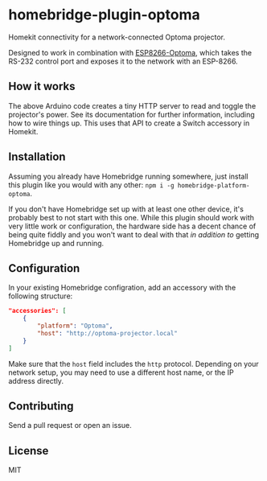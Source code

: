 # homebridge-plugin-optoma

Homekit connectivity for a network-connected Optoma projector.

Designed to work in combination with [ESP8266-Optoma](https://github.com/Firehed/ESP8266-Optoma), which takes the RS-232 control port and exposes it to the network with an ESP-8266.

## How it works

The above Arduino code creates a tiny HTTP server to read and toggle the projector's power.
See its documentation for further information, including how to wire things up.
This uses that API to create a Switch accessory in Homekit.

## Installation

Assuming you already have Homebridge running somewhere, just install this plugin like you would with any other: `npm i -g homebridge-platform-optoma`.

If you don't have Homebridge set up with at least one other device, it's probably best to not start with this one.
While this plugin should work with very little work or configuration, the hardware side has a decent chance of being quite fiddly and you won't want to deal with that _in addition to_ getting Homebridge up and running.

## Configuration

In your existing Homebridge configration, add an accessory with the following structure:

```json
"accessories": [
    {
        "platform": "Optoma",
        "host": "http://optoma-projector.local"
    }
]
```

Make sure that the `host` field includes the `http` protocol.
Depending on your network setup, you may need to use a different host name, or the IP address directly.

## Contributing

Send a pull request or open an issue.

## License

MIT
